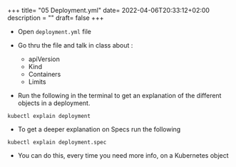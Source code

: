 +++
title= "05 Deployment.yml"
date= 2022-04-06T20:33:12+02:00
description = ""
draft= false
+++

- Open `deployment.yml` file
- Go thru the file and talk in class about :
    - apiVersion
    - Kind
    - Containers
    - Limits


- Run the following in the terminal to get an explanation of the different objects in a deployment.
```
kubectl explain deployment
```

- To get a deeper explanation on Specs run the following 
```
kubectl explain deployment.spec
```

- You can do this, every time you need more info, on a Kubernetes object